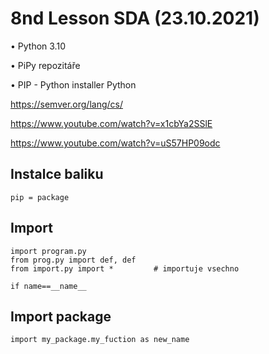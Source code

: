 # 8nd Lesson SDA (23.10.2021)

• Python 3.10 </p>
• PiPy repozitáře </p>
• PIP - Python installer Python

https://semver.org/lang/cs/

https://www.youtube.com/watch?v=x1cbYa2SSlE

https://www.youtube.com/watch?v=uS57HP09odc

## Instalce baliku

```Py
pip = package
```

## Import

```Py
import program.py
from prog.py import def, def
from import.py import *         # importuje vsechno
```

```Py
if name==__name__
```

## Import package

```Py
import my_package.my_fuction as new_name
```
